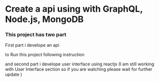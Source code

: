 # Create a api using  with GraphQL, Node.js, MongoDB

<h3>This project has two part</h3>
<p>First part i develope an api </p>

to Run this project following instruction

<p>and second part i develope user interface using reactjs (I am still working with User Interface section so if you are watching please wait for further update )<p/>
